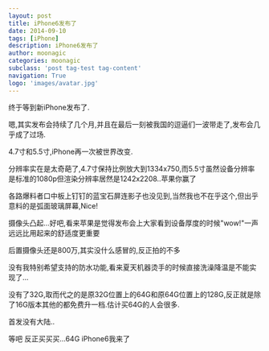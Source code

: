 ```yaml
---
layout: post
title: iPhone6发布了
date: 2014-09-10
tags: [iPhone]
description: iPhone6发布了
author: moonagic
categories: moonagic
subclass: 'post tag-test tag-content'
navigation: True
logo: 'images/avatar.jpg'
---
```


终于等到新iPhone发布了.

嗯,其实发布会持续了几个月,并且在最后一刻被我国的逗逼们一波带走了,发布会几乎成了过场.

4.7寸和5.5寸,iPhone再一次被世界改变.

分辨率实在是太奇葩了,4.7寸保持比例放大到1334x750,而5.5寸虽然设备分辨率是标准的1080p但渲染分辨率居然是1242x2208..苹果你赢了

各路爆料者口中板上钉钉的蓝宝石屏连影子也没见到,当然我也不在乎这个,但出乎意料的是弧面玻璃屏幕,Nice!

摄像头凸起...好吧,看来苹果是觉得发布会上大家看到设备厚度的时候"wow!"一声远远比用起来的舒适度更重要

后置摄像头还是800万,其实没什么感冒的,反正拍的不多

没有我特别希望支持的防水功能,看来夏天机器烫手的时候直接洗澡降温是不能实现了...

没有了32G,取而代之的是原32G位置上的64G和原64G位置上的128G,反正就是除了16G版本其他的都免费升一档.估计买64G的人会很多.

首发没有大陆..

等吧 反正买买买...64G iPhone6我来了